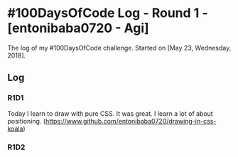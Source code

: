 # #100DaysOfCode Log - Round 1 - [entonibaba0720 - Agi]

The log of my #100DaysOfCode challenge. Started on [May 23, Wednesday, 2018].

## Log

### R1D1 
Today I learn to draw with pure CSS. It was great. I learn a lot of about positioning. (https://www.github.com/entonibaba0720/drawing-in-css-koala)

### R1D2
